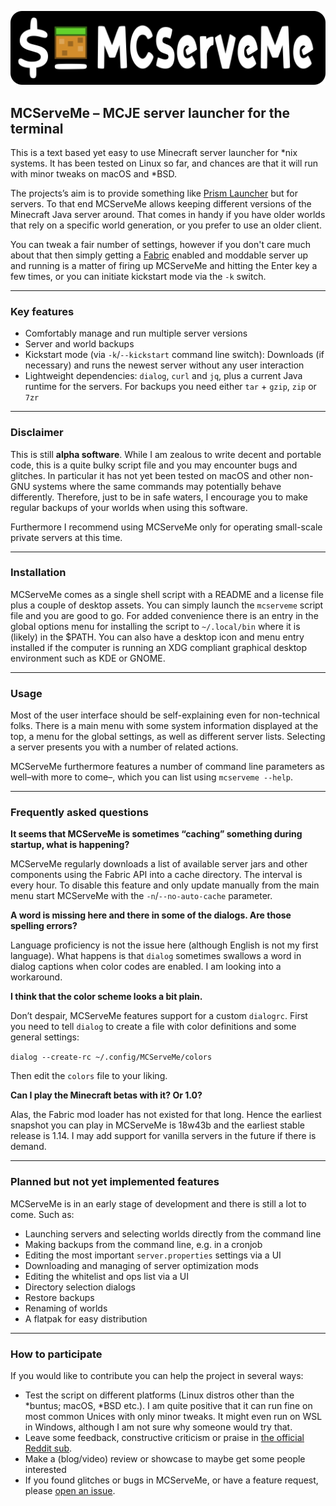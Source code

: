 ![MCServeMe banner logo](mcserveme-banner-logo.png)

## MCServeMe – MCJE server launcher for the terminal

This is a text based yet easy to use Minecraft server launcher for *nix systems. It has been tested on Linux so far, and chances are that it will run with minor tweaks on macOS and *BSD.

The projects’s aim is to provide something like [Prism Launcher](https://prismlauncher.org/) but for servers. To that end MCServeMe allows keeping different versions of the Minecraft Java server around. That comes in handy if you have older worlds that rely on a specific world generation, or you prefer to use an older client.

You can tweak a fair number of settings, however if you don't care much about that then simply getting a [Fabric](https://fabricmc.net/) enabled and moddable server up and running is a matter of firing up MCServeMe and hitting the Enter key a few times, or you can initiate kickstart mode via the `-k` switch.

---

### Key features

- Comfortably manage and run multiple server versions
- Server and world backups
- Kickstart mode (via `-k`/`--kickstart` command line switch): Downloads (if necessary) and runs the newest server without any user interaction
- Lightweight dependencies: `dialog`, `curl` and `jq`, plus a current Java runtime for the servers. For backups you need either `tar` + `gzip`, `zip` or `7zr`

---

### Disclaimer

This is still **alpha software**. While I am zealous to write decent and portable code, this is a quite bulky script file and you may encounter bugs and glitches. In particular it has not yet been tested on macOS and other non-GNU systems where the same commands may potentially behave differently. Therefore, just to be in safe waters, I encourage you to make regular backups of your worlds when using this software.

Furthermore I recommend using MCServeMe only for operating small-scale private servers at this time.

---

### Installation

MCServeMe comes as a single shell script with a README and a license file plus a couple of desktop assets. You can simply launch the `mcserveme` script file and you are good to go. For added convenience there is an entry in the global options menu for installing the script to `~/.local/bin` where it is (likely) in the $PATH. You can also have a desktop icon and menu entry installed if the computer is running an XDG compliant graphical desktop environment such as KDE or GNOME.

---

### Usage

Most of the user interface should be self-explaining even for non-technical folks. There is a main menu with some system information displayed at the top, a menu for the global settings, as well as different server lists. Selecting a server presents you with a number of related actions.

MCServeMe furthermore features a number of command line parameters as well–with more to come–, which you can list using `mcserveme --help`.

---

### Frequently asked questions

**It seems that MCServeMe is sometimes “caching” something during startup, what is happening?**

MCServeMe regularly downloads a list of available server jars and other components using the Fabric API into a cache directory. The interval is every hour. To disable this feature and only update manually from the main menu start MCServeMe with the `-n`/`--no-auto-cache` parameter.

**A word is missing here and there in some of the dialogs. Are those spelling errors?**

Language proficiency is not the issue here (although English is not my first language). What happens is that `dialog` sometimes swallows a word in dialog captions when color codes are enabled. I am looking into a workaround.

**I think that the color scheme looks a bit plain.**

Don’t despair, MCServeMe features support for a custom `dialogrc`. First you need to tell `dialog` to create a file with color definitions and some general settings:

`dialog --create-rc ~/.config/MCServeMe/colors`

Then edit the `colors` file to your liking.

**Can I play the Minecraft betas with it? Or 1.0?**

Alas, the Fabric mod loader has not existed for that long. Hence the earliest snapshot you can play in MCServeMe is 18w43b and the earliest stable release is 1.14. I may add support for vanilla servers in the future if there is demand.

---

### Planned but not yet implemented features

MCServeMe is in an early stage of development and there is still a lot to come. Such as:

- Launching servers and selecting worlds directly from the command line
- Making backups from the command line, e.g. in a cronjob
- Editing the most important `server.properties` settings via a UI
- Downloading and managing of server optimization mods
- Editing the whitelist and ops list via a UI
- Directory selection dialogs
- Restore backups
- Renaming of worlds
- A flatpak for easy distribution

---

### How to participate

If you would like to contribute you can help the project in several ways:

- Test the script on different platforms (Linux distros other than the *buntus; macOS, *BSD etc.). I am quite positive that it can run fine on most common Unices with only minor tweaks. It might even run on WSL in Windows, although I am not sure why someone would try that.
- Leave some feedback, constructive criticism or praise in [the official Reddit sub](https://www.reddit.com/r/MCServeMe/).
- Make a (blog/video) review or showcase to maybe get some people interested
- If you found glitches or bugs in MCServeMe, or have a feature request, please [open an issue](https://github.com/lortordermur/mcserveme/issues).
